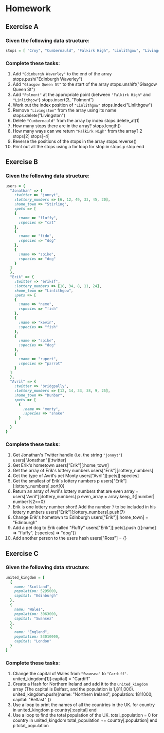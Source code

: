 # Homework

## Exercise A

### Given the following data structure:

```ruby
stops = [ "Croy", "Cumbernauld", "Falkirk High", "Linlithgow", "Livingston", "Haymarket" ]
```

### Complete these tasks:

1. Add `"Edinburgh Waverley"` to the end of the array
stops.push("Edinburgh Waverley")
2. Add `"Glasgow Queen St"` to the start of the array
stops.unshift("Glasgow Queen St")
3. Add `"Polmont"` at the appropriate point (between `"Falkirk High"` and `"Linlithgow"`)
stops.insert(3, "Polmont")
4. Work out the index position of `"Linlithgow"`
stops.index("Linlithgow")
5. Remove `"Livingston"` from the array using its name
stops.delete("Livingston")
6. Delete `"Cumbernauld"` from the array by index
stops.delete_at(1)
7. How many stops there are in the array?
stops.length()
8. How many ways can we return `"Falkirk High"` from the array?
2 stops[2] stops[-4]
9. Reverse the positions of the stops in the array
stops.reverse()
10. Print out all the stops using a for loop
for stop in stops
  p stop
end

## Exercise B

### Given the following data structure:

```ruby
users = {
  "Jonathan" => {
    :twitter => "jonnyt",
    :lottery_numbers => [6, 12, 49, 33, 45, 20],
    :home_town => "Stirling",
    :pets => [
    {
      :name => "fluffy",
      :species => "cat"
    },
    {
      :name => "fido",
      :species => "dog"
    },
    {
      :name => "spike",
      :species => "dog"
    }
  ]  
  },
  "Erik" => {
    :twitter => "eriksf",
    :lottery_numbers => [18, 34, 8, 11, 24],
    :home_town => "Linlithgow",
    :pets => [
    {
      :name => "nemo",
      :species => "fish"
    },
    {
      :name => "kevin",
      :species => "fish"
    },
    {
      :name => "spike",
      :species => "dog"
    },
    {
      :name => "rupert",
      :species => "parrot"
    }
  ]
  },
  "Avril" => {
    :twitter => "bridgpally",
    :lottery_numbers => [12, 14, 33, 38, 9, 25],
    :home_town => "Dunbar",
    :pets => [
      {
        :name => "monty",
        :species => "snake"
      }
    ]
  }
}
```

### Complete these tasks:

1. Get Jonathan's Twitter handle (i.e. the string `"jonnyt"`)
users["Jonathan"][:twitter]
2. Get Erik's hometown
users["Erik"][:home_town]
3. Get the array of Erik's lottery numbers
users["Erik"][:lottery_numbers]
4. Get the type of Avril's pet Monty
users["Avril"][:pets][:species]
5. Get the smallest of Erik's lottery numbers
p users["Erik"][:lottery_numbers].sort[0]
6. Return an array of Avril's lottery numbers that are even
array = users["Avril"][:lottery_numbers]
p even_array = array.keep_if{|number| number%2==0}
7. Erik is one lottery number short! Add the number `7` to be included in his lottery numbers
users["Erik"][:lottery_numbers].push(7)
8. Change Erik's hometown to Edinburgh
users["Erik"][:home_town] = "Edinburgh"
9. Add a pet dog to Erik called "Fluffy"
users["Erik"][:pets].push ({[:name] => "fluffy", [:species] => "dog"})
10. Add another person to the users hash
users["Ross"] = {}


## Exercise C

### Given the following data structure:

```ruby
united_kingdom = [
  {
    name: "Scotland",
    population: 5295000,
    capital: "Edinburgh"
  },
  {
    name: "Wales",
    population: 3063000,
    capital: "Swansea"
  },
  {
    name: "England",
    population: 53010000,
    capital: "London"
  }
]
```
### Complete these tasks:

1. Change the capital of Wales from `"Swansea"` to `"Cardiff"`.
united_kingdom[1][:capital] = "Cardiff"
2. Create a Hash for Northern Ireland and add it to the `united_kingdom` array (The capital is Belfast, and the population is 1,811,000).
united_kingdom.push({name: "Northern Ireland",
  population: 1811000,
  capital: "Belfast"
})
3. Use a loop to print the names of all the countries in the UK.
for country in united_kingdom
  p country[:capital]
end
4. Use a loop to find the total population of the UK.
total_population = 0
for country in united_kingdom
  total_population += country[:population]
end
p total_population
